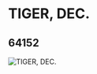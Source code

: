 # TIGER, DEC.
## 64152
![TIGER, DEC.](https://lc-www-live-s.legocdn.com/media/bricks/5/2/4536311.jpg)